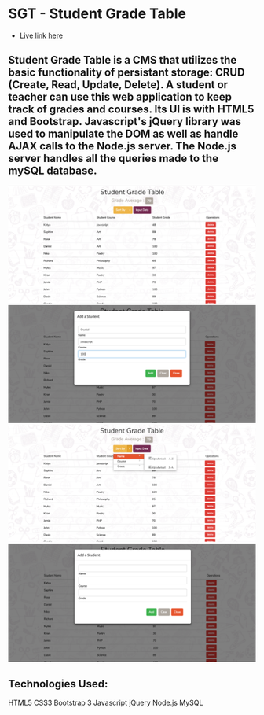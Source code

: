 # SGT - Student Grade Table

- <a href="sgt.crystalnavarro.com">Live link here</a>

## Student Grade Table is a CMS that utilizes the basic functionality of persistant storage: CRUD (Create, Read, Update, Delete). A student or teacher can use this web application to keep track of grades and courses. Its UI is with HTML5 and Bootstrap. Javascript's jQuery library was used to manipulate the DOM as well as handle AJAX calls to the Node.js server. The Node.js server handles all the queries made to the mySQL database. 

![SGT](./client/images/sgt.png)
![alt text](./client/images/add.png)
![alt text](./client/images/sort.png)
![alt text](./client/images/delete.png)

## Technologies Used: 
HTML5
CSS3
Bootstrap 3
Javascript
jQuery
Node.js
MySQL




